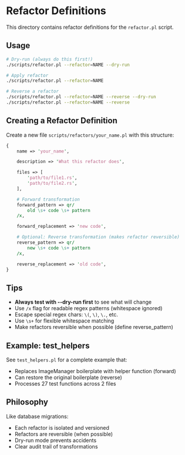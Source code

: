 # Refactor Definitions

This directory contains refactor definitions for the `refactor.pl` script.

## Usage

```bash
# Dry-run (always do this first!)
./scripts/refactor.pl --refactor=NAME --dry-run

# Apply refactor
./scripts/refactor.pl --refactor=NAME

# Reverse a refactor
./scripts/refactor.pl --refactor=NAME --reverse --dry-run
./scripts/refactor.pl --refactor=NAME --reverse
```

## Creating a Refactor Definition

Create a new file `scripts/refactors/your_name.pl` with this structure:

```perl
{
    name => 'your_name',

    description => 'What this refactor does',

    files => [
        'path/to/file1.rs',
        'path/to/file2.rs',
    ],

    # Forward transformation
    forward_pattern => qr/
        old \s+ code \s+ pattern
    /x,

    forward_replacement => 'new code',

    # Optional: Reverse transformation (makes refactor reversible)
    reverse_pattern => qr/
        new \s+ code \s+ pattern
    /x,

    reverse_replacement => 'old code',
}
```

## Tips

- **Always test with --dry-run first** to see what will change
- Use `/x` flag for readable regex patterns (whitespace ignored)
- Escape special regex chars: `\(`, `\)`, `\.`, etc.
- Use `\s+` for flexible whitespace matching
- Make refactors reversible when possible (define reverse_pattern)

## Example: test_helpers

See `test_helpers.pl` for a complete example that:
- Replaces ImageManager boilerplate with helper function (forward)
- Can restore the original boilerplate (reverse)
- Processes 27 test functions across 2 files

## Philosophy

Like database migrations:
- Each refactor is isolated and versioned
- Refactors are reversible (when possible)
- Dry-run mode prevents accidents
- Clear audit trail of transformations
